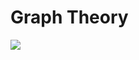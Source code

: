 # Graph Theory

[![](https://img.shields.io/badge/Overleaf-47A141?style=for-the-badge&logo=Overleaf&logoColor=white)](https://www.overleaf.com/read/msswsxwhbvyj#930dd4)